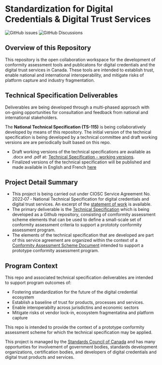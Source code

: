 # Standardization for Digital Credentials & Digital Trust Services

![GitHub issues](https://img.shields.io/github/issues/CIOSC/CAS-Digital-Credentials)
![GitHub Discussions](https://img.shields.io/github/discussions/CIOSC/CAS-Digital-Credentials)

## Overview of this Repository

This repository is the open collaboration workspace for the development of conformity assessment tools and publicatons for digital credentials and the digital trust services in Canada. These tools are intended to establish trust, enable national and international interoperability, and mitigate risks of platform capture and industry fragmentation.

## Technical Specification Deliverables

Deliverables are being developed through a multi-phased approach with on-going opportunities for consultation and feedback from national and international stakeholders.

The **National Technical Specification (TS-115)** is being collaboratively developed by means of this repository. The initial version of the technical specification is being developed by a technical committee and draft working versions are are periodically built based on this repo.

* Draft working versions of the technical specifications are available as .docx and .pdf at: [Technical Specification - working versions](./build/build.md).
* Finalized versions of the technical specification will be published and made available in English and French [here](./publish/publish.md)

## Project Detail Summary

* This project is being carried out under CIOSC Service Agreement No. 2022‐07 ‐ National Technical Specification for digital credentials and digital trust services. An excerpt of the [statement of work](./docs/statement-of-work.md) is available.
* The primary deliverable is the [Technical Specification](./scheme/scheme.md) which is being developed as a Github repository, consisting of  comformity assessment scheme elements that can be used to define a small-scale set of conformity assessment criteria to support a protototy conformity assessment program.
* The elements of the technical specification that are developed are part of this service agreement are organized within the context of a [Conformity Assessment Scheme Document](./scheme/scheme.md) intended to support a prototype conformity assessment program.

## Program Context

This repo and associated technical specification deliverables are intended to support program outcomes of:

* Fostering standardization for the future of the digital credential ecosystem
* Establish a baseline of trust for products, processes and services.
* Enable interoperabilty across jurisdictins and economic sectors
* Mitigate risks ot vendor lock-in, ecosystem fragmentatina and platform capture

This repo is intended to provide the context of a prototype conformity assessment scheme for which the technical specification may be applied.

This project is managed by the [Standards Council of Canada](https://www.scc.ca/) and has many opportunties for involvement of government bodies, standards development organizations, certification bodies, and developers of digital credentials and digital trust products and services.
